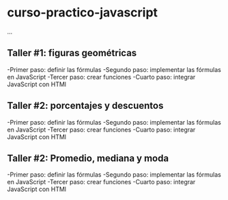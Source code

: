 # curso-practico-javascript

...

## Taller #1: figuras geométricas

-Primer paso: definir las fórmulas
-Segundo paso: implementar las fórmulas en JavaScript
-Tercer paso: crear funciones
-Cuarto paso: integrar JavaScript con HTMl

## Taller #2: porcentajes y descuentos

-Primer paso: definir las fórmulas
-Segundo paso: implementar las fórmulas en JavaScript
-Tercer paso: crear funciones
-Cuarto paso: integrar JavaScript con HTMl

## Taller #2: Promedio, mediana y moda

-Primer paso: definir las fórmulas
-Segundo paso: implementar las fórmulas en JavaScript
-Tercer paso: crear funciones
-Cuarto paso: integrar JavaScript con HTMl